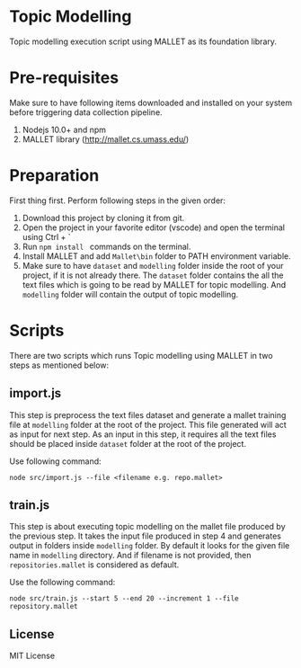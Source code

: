# Topic Modelling

Topic modelling execution script using MALLET as its foundation library.

# Pre-requisites
Make sure to have following items downloaded and installed on your system before triggering data collection pipeline.

1. Nodejs 10.0+ and npm 
2. MALLET library (http://mallet.cs.umass.edu/)


# Preparation
First thing first. Perform following steps in the given order:

1. Download this project by cloning it from git.
2. Open the project in your favorite editor (vscode) and open the terminal using Ctrl + `
3. Run `npm install ` commands on the terminal.
4. Install MALLET and add `Mallet\bin` folder to PATH environment variable.
5. Make sure to have `dataset` and `modelling` folder inside the root of your project, if it is not already there. The `dataset` folder contains the all the text files which is going to be read by MALLET for topic modelling. And `modelling` folder will contain the output of topic modelling.

# Scripts
There are two scripts which runs Topic modelling using MALLET in two steps as mentioned below:

## import.js
This step is preprocess the text files dataset and generate a mallet training file at `modelling` folder at the root of the project. This file generated will act as input for next step. As an input in this step, it requires all the text files should be placed inside `dataset` folder at the root of the project.

Use following command:

    node src/import.js --file <filename e.g. repo.mallet>

## train.js
This step is about executing topic modelling on the mallet file produced by the previous step. It takes the input file produced in step 4 and generates output in folders inside `modelling` folder. By default it looks for the given file name in `modelling` directory. And if filename is not provided, then `repositories.mallet` is considered as default.

Use the following command:

    node src/train.js --start 5 --end 20 --increment 1 --file repository.mallet

## License
MIT License
